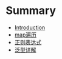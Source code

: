 # Summary

* [Introduction](README.md)
* [map遍历](map-foreach.md)
* [正则表达式](regex.md)
* [泛型详解](java-generic.md)
